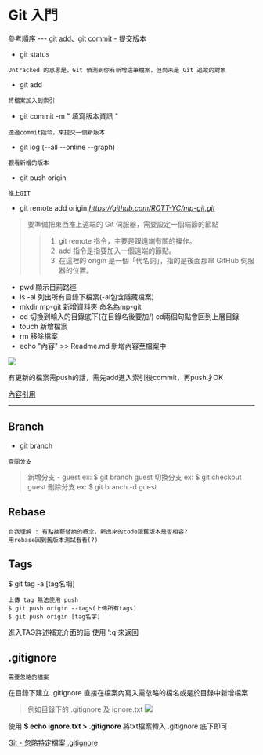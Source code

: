 # Git 入門
參考順序 --- [git add、git commit - 提交版本](https://w3c.hexschool.com/git/b9be5b1e)
* git status
```
Untracked 的意思是，Git 偵測到你有新增這筆檔案，但尚未是 Git 追蹤的對象
```
* git add
```
將檔案加入到索引
```
* git commit -m " 填寫版本資訊 "
```
透過commit指令，來提交一個新版本
```
* git log (--all --online --graph)
```
觀看新增的版本
```
* git push origin
```
推上GIT
```
* git remote add origin *https://github.com/ROTT-YC/mp-git.git*
>要準備把東西推上遠端的 Git 伺服器，需要設定一個端節的節點
>>1. git remote 指令，主要是跟遠端有關的操作。
>>2. add 指令是指要加入一個遠端的節點。
>>3. 在這裡的 origin 是一個「代名詞」，指的是後面那串 GitHub 伺服器的位置。

* pwd 
顯示目前路徑
* ls -al
列出所有目錄下檔案(-al包含隱藏檔案)
* mkdir  mp-git
新增資料夾 命名為mp-git
* cd
切換到輸入的目錄底下(在目錄名後要加/)
cd兩個句點會回到上層目錄
* touch
新增檔案
* rm
移除檔案
* echo "內容" >> Readme.md
新增內容至檔案中

![](https://i.imgur.com/n4WSE4i.png)

有更新的檔案需push的話，需先add進入索引後commit，再push才OK


[內容引用](https://gitbook.tw/chapters/github/push-to-github.html)



---
## Branch

* git branch
```
查閱分支
```
>新增分支 - guest
>ex: $ git branch guest
>切換分支
>ex: $ git checkout guest
>刪除分支
>ex: $ git branch -d guest

## Rebase 
```
自我理解 : 有點抽薪替換的概念，新出來的code跟舊版本是否相容?
用rebase回到舊版本測試看看(?)
```
## Tags
$ git tag -a [tag名稱]
```
上傳 tag 無法使用 push
$ git push origin --tags(上傳所有tags)
$ git push origin [tag名字]
```
進入TAG詳述補充介面的話 使用 ':q'來返回
## .gitignore
```
需要忽略的檔案
```
在目錄下建立 .gitignore
直接在檔案內寫入需忽略的檔名或是於目錄中新增檔案
> 例如目錄下的 .gitignore 及 ignore.txt
![](https://i.imgur.com/TXZOdAe.png)

使用
**$ echo ignore.txt > .gitignore**
將txt檔案轉入 .gitignore 底下即可

[Git - 忽略特定檔案 .gitignore](https://sinyilin.github.io/git/20191109/1510464038/)
